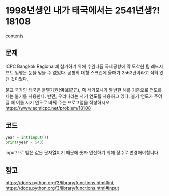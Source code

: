 # 1998년생인 내가 태국에서는 2541년생?! 18108
[contents](../Baekjoon_Pyhon.md)
## 문제
ICPC Bangkok Regional에 참가하기 위해 수완나품 국제공항에 막 도착한 팀 레드시프트 일행은 눈을 믿을 수 없었다. 공항의 대형 스크린에 올해가 2562년이라고 적혀 있던 것이었다.

불교 국가인 태국은 불멸기원(佛滅紀元), 즉 석가모니가 열반한 해를 기준으로 연도를 세는 불기를 사용한다. 반면, 우리나라는 서기 연도를 사용하고 있다. 불기 연도가 주어질 때 이를 서기 연도로 바꿔 주는 프로그램을 작성하시오.  
https://www.acmicpc.net/problem/18108

## 코드
```python
year = int(input())
print(year - 543)
```
input으로 받은 값은 문자열이기 때문에 숫자 연산하기 위해 정수로 변경해야합니다.

## 참고
https://docs.python.org/3/library/functions.html#int  
https://docs.python.org/3/library/functions.html#input